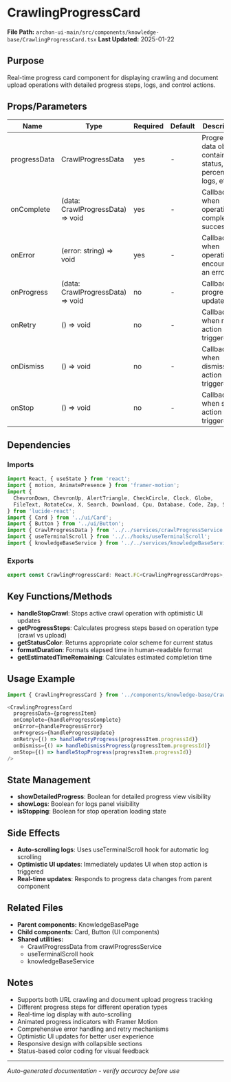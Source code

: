 # CrawlingProgressCard

**File Path:** `archon-ui-main/src/components/knowledge-base/CrawlingProgressCard.tsx`
**Last Updated:** 2025-01-22

## Purpose
Real-time progress card component for displaying crawling and document upload operations with detailed progress steps, logs, and control actions.

## Props/Parameters
| Name | Type | Required | Default | Description |
|------|------|----------|---------|-------------|
| progressData | CrawlProgressData | yes | - | Progress data object containing status, percentage, logs, etc. |
| onComplete | (data: CrawlProgressData) => void | yes | - | Callback when operation completes successfully |
| onError | (error: string) => void | yes | - | Callback when operation encounters an error |
| onProgress | (data: CrawlProgressData) => void | no | - | Callback for progress updates |
| onRetry | () => void | no | - | Callback when retry action is triggered |
| onDismiss | () => void | no | - | Callback when dismiss action is triggered |
| onStop | () => void | no | - | Callback when stop action is triggered |

## Dependencies

### Imports
```javascript
import React, { useState } from 'react';
import { motion, AnimatePresence } from 'framer-motion';
import { 
  ChevronDown, ChevronUp, AlertTriangle, CheckCircle, Clock, Globe, 
  FileText, RotateCcw, X, Search, Download, Cpu, Database, Code, Zap, Square 
} from 'lucide-react';
import { Card } from '../ui/Card';
import { Button } from '../ui/Button';
import { CrawlProgressData } from '../../services/crawlProgressService';
import { useTerminalScroll } from '../../hooks/useTerminalScroll';
import { knowledgeBaseService } from '../../services/knowledgeBaseService';
```

### Exports
```javascript
export const CrawlingProgressCard: React.FC<CrawlingProgressCardProps>;
```

## Key Functions/Methods
- **handleStopCrawl**: Stops active crawl operation with optimistic UI updates
- **getProgressSteps**: Calculates progress steps based on operation type (crawl vs upload)
- **getStatusColor**: Returns appropriate color scheme for current status
- **formatDuration**: Formats elapsed time in human-readable format
- **getEstimatedTimeRemaining**: Calculates estimated completion time

## Usage Example
```javascript
import { CrawlingProgressCard } from '../components/knowledge-base/CrawlingProgressCard';

<CrawlingProgressCard
  progressData={progressItem}
  onComplete={handleProgressComplete}
  onError={handleProgressError}
  onProgress={handleProgressUpdate}
  onRetry={() => handleRetryProgress(progressItem.progressId)}
  onDismiss={() => handleDismissProgress(progressItem.progressId)}
  onStop={() => handleStopProgress(progressItem.progressId)}
/>
```

## State Management
- **showDetailedProgress**: Boolean for detailed progress view visibility
- **showLogs**: Boolean for logs panel visibility
- **isStopping**: Boolean for stop operation loading state

## Side Effects
- **Auto-scrolling logs**: Uses useTerminalScroll hook for automatic log scrolling
- **Optimistic UI updates**: Immediately updates UI when stop action is triggered
- **Real-time updates**: Responds to progress data changes from parent component

## Related Files
- **Parent components:** KnowledgeBasePage
- **Child components:** Card, Button (UI components)
- **Shared utilities:** 
  - CrawlProgressData from crawlProgressService
  - useTerminalScroll hook
  - knowledgeBaseService

## Notes
- Supports both URL crawling and document upload progress tracking
- Different progress steps for different operation types
- Real-time log display with auto-scrolling
- Animated progress indicators with Framer Motion
- Comprehensive error handling and retry mechanisms
- Optimistic UI updates for better user experience
- Responsive design with collapsible sections
- Status-based color coding for visual feedback

---
*Auto-generated documentation - verify accuracy before use*
